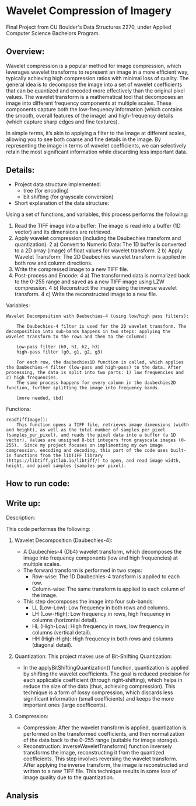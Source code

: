 # Wavelet Compression of Imagery
Final Project from CU Boulder's Data Structures 2270, under Applied Computer Science Bachelors Program.


## Overview:
Wavelet compression is a popular method for image compression, which leverages wavelet transforms to represent an image in a more efficient way, typically achieving high compression ratios with minimal loss of quality. The general idea is to decompose the image into a set of wavelet coefficients that can be quantized and encoded more effectively than the original pixel values.  The wavelet transform is a mathematical tool that decomposes an image into different frequency components at multiple scales. These components capture both the low-frequency information (which contains the smooth, overall features of the image) and high-frequency details (which capture sharp edges and fine textures).

In simple terms, it’s akin to applying a filter to the image at different scales, allowing you to see both coarse and fine details in the image. By representing the image in terms of wavelet coefficients, we can selectively retain the most significant information while discarding less important data.

## Details:
- Project data structure implemented:
    - tree (for encoding)
    - bit shifting (for grayscale conversion)
- Short explanation of the data structure:

Using a set of functions, and variables, this process performs the following:

1) Read the TIFF image into a buffer: The image is read into a buffer (1D vector) and its dimensions are retrieved.
2) Apply wavelet compression (including the Daubechies transform and quantization).
    2 a) Convert to Numeric Data: The 1D buffer is converted to a 2D array (image) of float values for wavelet transform.
    2 b) Apply Wavelet Transform: The 2D Daubechies wavelet transform is applied in both row and column directions.
3) Write the compressed image to a new TIFF file.
4) Post-process and Encode: 
    4 a) The transformed data is normalized back to the 0-255 range and saved as a new TIFF image using LZW compression.
    4 b) Reconstruct the image using the inverse wavelet transform.
    4 c) Write the reconstructed image to a new file.




Variables:

    Wavelet Decomposition with Daubechies-4 (using low/high pass filters):
    
        The Daubechies-4 filter is used for the 2D wavelet transform. The decomposition into sub-bands happens in two steps: applying the wavelet transform to the rows and then to the columns:

        Low-pass filter (h0, h1, h2, h3)
        high-pass filter (g0, g1, g2, g3)
        
        For each row, the daubechies1D function is called, which applies the Daubechies-4 filter (low-pass and high-pass) to the data. After processing, the data is split into two parts: 1) low frequencies and 2) high frequencies.
        The same process happens for every column in the daubechies2D function, further splitting the image into frequency bands.

        [more needed, tbd]


Functions:

    readTiffImage():
        This function opens a TIFF file, retrieves image dimensions (width and height), as well as the total number of samples per pixel (samples_per_pixel), and reads the pixel data into a buffer (a 1D vector). Values are unsigned 8-bit integers from grayscale images (0-255).  Since my project focuses on implimenting my own image compression, encoding and decoding, this part of the code uses built-in functions from the libTIFF library (https://libtiff.gitlab.io/libtiff/) to open, and read image width, height, and pixel samples (samples per pixel).  
    
## How to run code:
## Write up:

Description:

This code performes the following:

1) Wavelet Decomposition (Daubechies-4):
    - A Daubechies-4 (Db4) wavelet transform, which decomposes the image into frequency components (low and high frequencies) at multiple scales.
    - The forward transform is performed in two steps:
        - Row-wise: The 1D Daubechies-4 transform is applied to each row.
        - Column-wise: The same transform is applied to each column of the image.
    - This step decomposes the image into four sub-bands:   
        - LL (Low-Low): Low frequency in both rows and columns.
        - LH (Low-High): Low frequency in rows, high frequency in columns (horizontal detail).
        - HL (High-Low): High frequency in rows, low frequency in columns (vertical detail).
        - HH (High-High): High frequency in both rows and columns (diagonal detail).

2) Quantization:
This project makes use of Bit-Shifting Quantization: 
    - In the applyBitShiftingQuantization() function, quantization is applied by shifting the wavelet coefficients. The goal is reduced precision for each applicable coefficient (through right-shifting), which helps in reduce the size of the data (thus, achieving compression). This technique is a form of lossy compression, which discards less significant information (small coefficients) and keeps the more important ones (large coefficents).


3) Compression:
    - Compression: After the wavelet transform is applied, quantization is performed on the transformed coefficients, and then normalization of the data back to the 0-255 range (suitable for image storage).
    - Reconstruction: inverseWaveletTransform() function inversely transforms the image, reconstructing it from the quantized coefficients. This step involves reversing the wavelet transform.  After applying the inverse transform, the image is reconstructed and written to a new TIFF file.  This technique results in some loss of image quality due to the quantization.


## Analysis


